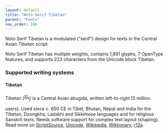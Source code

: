 ```yaml
---
layout: default
title: "Noto Serif Tibetan"
parent: "Fonts"
nav_order: 100
---
```

Noto Serif Tibetan is a modulated (“serif”) design for texts in the Central Asian _Tibetan_ script. 

Noto Serif Tibetan has multiple weights, contains 1,891 glyphs, 7 OpenType features, and supports 223 characters from the Unicode block Tibetan.


### Supported writing systems


#### Tibetan

Tibetan (<span class='autonym'>བོད</span>) is a Central Asian abugida, written left-to-right (5 million users). Used since c. 650 CE in Tibet, Bhutan, Nepal and India for the Tibetan, Dzongkha, Ladakhi and Sikkimese languages and for religious Sanskrit texts. Needs software support for complex text layout (shaping). Read more on [ScriptSource](https://scriptsource.org/scr/Tibt), [Unicode](https://www.unicode.org/versions/Unicode13.0.0/ch13.pdf#G31615), [Wikipedia](https://en.wikipedia.org/wiki/ISO_15924:Tibt), [Wiktionary](https://en.wiktionary.org/wiki/Category:Tibetan_script), [r12a](https://r12a.github.io/scripts/links?iso=Tibt).

